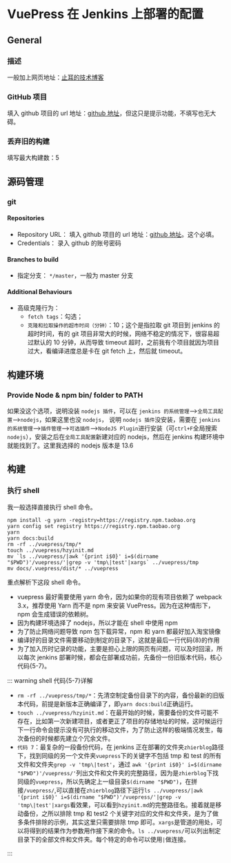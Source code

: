 # VuePress 在 Jenkins 上部署的配置

## General

### 描述

一般加上网页地址：[止耳的技术博客](http://101.200.192.219:2227/vuepress/)

### GitHub 项目

填入 github 项目的 url 地址：[github 地址](https://github.com/hzy199102/zhierblog.git/)，但这只是提示功能，不填写也无大碍。

### 丢弃旧的构建

填写最大构建数：5

## 源码管理

### git

#### Repositories

- Repository URL：
  填入 github 项目的 url 地址：[github 地址](https://github.com/hzy199102/zhierblog.git/)。这个必填。
- Credentials：
  录入 github 的账号密码

#### Branches to build

- 指定分支：
  `*/master`，一般为 master 分支

#### Additional Behaviours

- 高级克隆行为：
  - `fetch tags`：勾选；
  - `克隆和拉取操作的超市时间（分钟）`：10；这个是指拉取 git 项目到 jenkins 的超时时间，有的 git 项目非常大的时候，网络不稳定的情况下，很容易超过默认的 10 分钟，从而导致 timeout 超时，之前我有个项目就因为项目过大，看编译进度总是卡在 git fetch 上，然后就 timeout。

## 构建环境

### Provide Node & npm bin/ folder to PATH

如果没这个选项，说明没装 `nodejs 插件`，可以在 `jenkins 的系统管理`——>`全局工具配置`——>`nodejs`，如果这里也没 `nodejs`，
说明 `nodejs 插件`没安装，需要在 `jenkins 的系统管理`——>`插件管理`——>`可选插件`——>`NodeJS Plugin`进行安装（可`ctrl+F`全局搜索 `nodejs`），安装之后在`全局工具配置`新建对应的 nodejs，然后在 jenkins 构建环境中就能找到了。这里我选择的 nodejs 版本是 13.6

## 构建

### 执行 shell

我一般选择直接执行 shell 命令。

```shell{5-7}
npm install -g yarn -registry=https://registry.npm.taobao.org
yarn config set registry https://registry.npm.taobao.org
yarn
yarn docs:build
rm -rf ../vuepress/tmp/*
touch ../vuepress/hzyinit.md
mv `ls ../vuepress/|awk '{print i$0}' i=$(dirname "$PWD")'/vuepress/'|grep -v 'tmp\|test'|xargs` ../vuepress/tmp
mv docs/.vuepress/dist/* ../vuepress
```

重点解析下这段 shell 命令。

- vuepress 最好需要使用 yarn 命令，因为如果你的现有项目依赖了 webpack 3.x，推荐使用 Yarn 而不是 npm 来安装 VuePress。因为在这种情形下，npm 会生成错误的依赖树。
- 因为构建环境选择了 nodejs，所以才能在 shell 中使用 npm
- 为了防止网络问题导致 npm 包下载异常，npm 和 yarn 都最好加入淘宝镜像
- 编译好的目录文件需要移动到制定的目录下，这就是最后一行代码{8}的作用
- 为了加入历时记录的功能，主要是担心上限的网页有问题，可以及时回滚，所以每次 jenkins 部署时候，都会在部署成功前，先备份一份旧版本代码，核心代码{5-7}。

::: warning shell 代码{5-7}详解

- `rm -rf ../vuepress/tmp/*`：先清空制定备份目录下的内容，备份最新的旧版本代码，前提是新版本正确编译了，即`yarn docs:build`正确运行。
- `touch ../vuepress/hzyinit.md`：在最开始的时候，需要备份的文件可能不存在，比如第一次新建项目，或者更正了项目的存储地址的时候，这时候运行下一行命令会提示没有可执行的移动文件，为了防止这样的极端情况发生，每次备份的时候都先建立个冗余文件。
- `代码 7`：最复杂的一段备份代码，在 jenkins 正在部署的文件夹`zhierblog`路径下，找到同级的另一个文件夹`vuepress`下的关键字不包括 tmp 和 test 的所有文件和文件夹`grep -v 'tmp\|test'`，通过
  `awk '{print i$0}' i=$(dirname "$PWD")'/vuepress/'`列出文件和文件夹的完整路径，因为是`zhierblog`下找同级的`vuepress`，所以先确定上一级目录`$(dirname "$PWD")`，在拼接`/vuepress/`,可以直接在`zhierblog`路径下运行`ls ../vuepress/|awk '{print i$0}' i=$(dirname "$PWD")'/vuepress/'|grep -v 'tmp\|test'|xargs`看效果，可以看到`hzyinit.md`的完整路径名。接着就是移动备份，之所以排除 tmp 和 test2 个关键字对应的文件和文件夹，是为了做多条件排除的示例，其实这里只需要排除 tmp 即可。`xargs`是管道的用处，可以将得到的结果作为参数用作接下来的命令。`ls ../vuepress/`可以列出制定目录下的全部文件和文件夹。每个特定的命令可以使用`|`做连接。

:::
